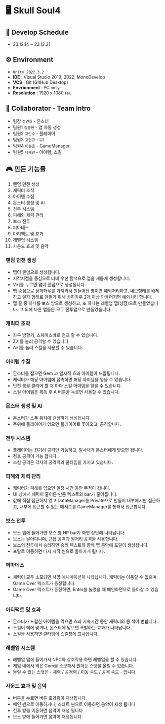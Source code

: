 # 🖥️ Skull Soul4

## 📆 Develop Schedule
* 23.12.14 ~ 23.12.21

## ⚙️ Environment
- `Unity 2022.3.2`
- **IDE** : Visual Studio 2019, 2022, MonoDevelop
- **VCS** : Git (GitHub Desktop)
- **Envrionment** : PC `only`
- **Resolution** :	1920 x 1080 `FHD`

## 👤 Collaborator - Team Intro
- 팀장  `성연호` - 몬스터
- 팀원1 `김동현` - 맵 자동 생성
- 팀원2 `고민수` - 플레이어
- 팀원3 `고현규` - UI
- 팀원4 `이준호` - GameManager
- 팀원5 `나재민` - 아이템, 스킬

## 🎮 만든 기능들 
1. 랜덤 던전 생성
2. 캐릭터 조작
3. 아이템 수집
4. 몬스터 생성 및 AI
5. 전투 시스템
6. 피해와 체력 관리
7. 보스 전투
8. 퍼마데스
9. 아티팩트 및 효과
10. 레벨업 시스템
11. 사운드 효과 및 음악


### 랜덤 던전 생성
* 맵이 랜덤으로 생성됩니다.
* 시작지점을 중심으로 너비 우선 탐색으로 맵을 새롭게 생성합니다.
* V키를 누르면 맵이 랜덤으로 생성됩니다.
* 맵 중심으로 상하좌우를 가져와서 만들어진 방이면 예외처리하고, 네모형태를 배제하고 일자 형태로 만들기 위해 상하좌우 2개 이상 만들어지면 예외처리 합니다.
* 맵 끝 중 하나를 보스 방으로 생성하고, 또 하나는 레벨업 맵(상점)으로 만들었습니다. 그 외에 다른 맵들은 모두 전투맵으로 만들었습니다.
### 캐릭터 조작
* 좌우 방향키, 스페이스바로 점프 할 수 있습니다.
* Z키를 눌러 공격할 수 있습니다.
* A키를 눌러 스킬을 사용할 수 있습니다.
### 아이템 수집
* 몬스터를 잡으면 Gem 과 일시적 효과 아이템이 드랍됩니다.
* 캐릭터가 해당 아이템에 접촉하면 해당 아이템을 얻을 수 있습니다.
* 던전 룸을 클리어 할 때 마다 스킬 아이템을 얻을 수 있습니다.
* 스킬 아이템은 획득 후 A 버튼을 누르면 사용할 수 있습니다.
### 몬스터 생성 및 AI
* 몬스터가 스폰 위치에 랜덤하게 생성됩니다.
* 주위에 플레이어가 있으면 플레이어르 쫓아오고, 공격합니다.
### 전투 시스템
* 플레이어는 원거리 공격만 가능하고, 발사체가 몬스터에게 맞으면 됩니다.
* 점프 공격이 가능 합니다.
* 스킬 공격은 각자의 공격력과 쿨타임을 가지고 있습니다.
### 피해와 체력 관리
* 캐릭터가 피해를 입으면 일정 시간 동안 무적이 됩니다.
* UI 상에서 체력이 줄어든 만큼 텍스트와 bar가 줄어듭니다.
* 값에 직접 접근하지 않고 DataManager를 Private으로 만들어 내부에서만 접근하고, 내부에 접근할 수 있는 메서드를 GameManager를 통해서 접근합니다.
### 보스 전투
* 보스 맵에 들어가면 보스 방 HP bar가 화면 상단에 나타납니다.
* 보스는 날아다니며, 근접 공격과 원거리 공격을 사용합니다.
* 보스의 전투에서 승리하면 승리 텍스트와 함께 맵 중앙에 포탈이 생성됩니다.
* 포탈로 이동하면 다시 시작 씬으로 돌아가게 됩니다.
### 퍼마데스
* 체력이 모두 소모되면 사망 애니매이션이 나타납니다. 캐릭터는 이동할 수 없으며 Game Over 텍스트가 등장합니다.
* Game Over 텍스트가 등장하면, Enter를 눌렀을 때 메인화면으로 돌아갈 수 있습니다.
### 아티팩트 및 효과
* 몬스터가 드랍한 아이템을 먹으면 효과 지속시간 동안 캐릭터의 몸 색이 변합니다.
* 스킬이 벽에 맞거나, 몬스터에 맞으면 폭발하는 효과가 나타납니다.
* 스킬을 사용하면 쿨타임이 스킬창에 표시됩니다.
### 레벨업 시스템
* 레벨업 맵에 들어가서 NPC와 상호작용 하면 레벨업을 할 수 있습니다.
* 게임 내에서 먹은 Gem을 소모해서 원하는 스탯을 올릴 수 있습니다.
* 올릴 수 있는 스탯은 - 체력 / 공격력 / 이동 속도 / 공격 속도 - 입니다.
### 사운드 효과 및 음악
* 버튼을 누르면 버튼 효과음이 재생됩니다.
* 메인 씬으로 이동하거나, 스타트 씬으로 이동하면 음악이 재생 됩니다
* 전투 방을 이동하면 음악이 재생 됩니다
* 보스 방에 들어가면 음악이 재생됩니다.
